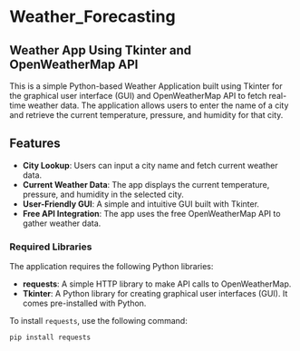 # Weather_Forecasting
## Weather App Using Tkinter and OpenWeatherMap API

This is a simple Python-based Weather Application built using Tkinter for the graphical user interface (GUI) and OpenWeatherMap API to fetch real-time weather data. The application allows users to enter the name of a city and retrieve the current temperature, pressure, and humidity for that city.

## Features
- **City Lookup**: Users can input a city name and fetch current weather data.
- **Current Weather Data**: The app displays the current temperature, pressure, and humidity in the selected city.
- **User-Friendly GUI**: A simple and intuitive GUI built with Tkinter.
- **Free API Integration**: The app uses the free OpenWeatherMap API to gather weather data.


### Required Libraries
The application requires the following Python libraries:

- **requests**: A simple HTTP library to make API calls to OpenWeatherMap.
- **Tkinter**: A Python library for creating graphical user interfaces (GUI). It comes pre-installed with Python.

To install `requests`, use the following command:

```bash
pip install requests
